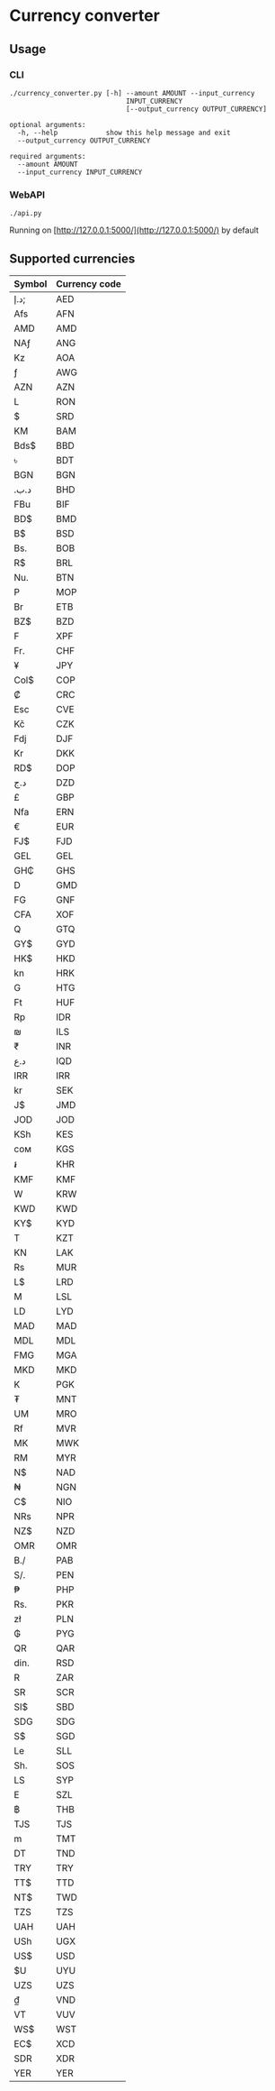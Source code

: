 # Currency converter
## Usage
### CLI

    ./currency_converter.py [-h] --amount AMOUNT --input_currency
                                 INPUT_CURRENCY
                                 [--output_currency OUTPUT_CURRENCY]

    optional arguments:
      -h, --help            show this help message and exit
      --output_currency OUTPUT_CURRENCY

    required arguments:
      --amount AMOUNT
      --input_currency INPUT_CURRENCY

### WebAPI

    ./api.py
   Running on [http://127.0.0.1:5000/](http://127.0.0.1:5000/) by default

## Supported currencies
| Symbol| Currency code |
|------|-----|
| د.إ; | AED |
| Afs  | AFN |
| AMD  | AMD |
| NAƒ  | ANG |
| Kz   | AOA |
| ƒ    | AWG |
| AZN  | AZN |
| L    | RON |
| $    | SRD |
| KM   | BAM |
| Bds$ | BBD |
| ৳    | BDT |
| BGN  | BGN |
| .د.ب | BHD |
| FBu  | BIF |
| BD$  | BMD |
| B$   | BSD |
| Bs.  | BOB |
| R$   | BRL |
| Nu.  | BTN |
| P    | MOP |
| Br   | ETB |
| BZ$  | BZD |
| F    | XPF |
| Fr.  | CHF |
| ¥    | JPY |
| Col$ | COP |
| ₡    | CRC |
| Esc  | CVE |
| Kč   | CZK |
| Fdj  | DJF |
| Kr   | DKK |
| RD$  | DOP |
| د.ج  | DZD |
| £    | GBP |
| Nfa  | ERN |
| €    | EUR |
| FJ$  | FJD |
| GEL  | GEL |
| GH₵  | GHS |
| D    | GMD |
| FG   | GNF |
| CFA  | XOF |
| Q    | GTQ |
| GY$  | GYD |
| HK$  | HKD |
| kn   | HRK |
| G    | HTG |
| Ft   | HUF |
| Rp   | IDR |
| ₪    | ILS |
| ₹    | INR |
| د.ع  | IQD |
| IRR  | IRR |
| kr   | SEK |
| J$   | JMD |
| JOD  | JOD |
| KSh  | KES |
| сом  | KGS |
| ៛    | KHR |
| KMF  | KMF |
| W    | KRW |
| KWD  | KWD |
| KY$  | KYD |
| T    | KZT |
| KN   | LAK |
| Rs   | MUR |
| L$   | LRD |
| M    | LSL |
| LD   | LYD |
| MAD  | MAD |
| MDL  | MDL |
| FMG  | MGA |
| MKD  | MKD |
| K    | PGK |
| ₮    | MNT |
| UM   | MRO |
| Rf   | MVR |
| MK   | MWK |
| RM   | MYR |
| N$   | NAD |
| ₦    | NGN |
| C$   | NIO |
| NRs  | NPR |
| NZ$  | NZD |
| OMR  | OMR |
| B./  | PAB |
| S/.  | PEN |
| ₱    | PHP |
| Rs.  | PKR |
| zł   | PLN |
| ₲    | PYG |
| QR   | QAR |
| din. | RSD |
| R    | ZAR |
| SR   | SCR |
| SI$  | SBD |
| SDG  | SDG |
| S$   | SGD |
| Le   | SLL |
| Sh.  | SOS |
| LS   | SYP |
| E    | SZL |
| ฿    | THB |
| TJS  | TJS |
| m    | TMT |
| DT   | TND |
| TRY  | TRY |
| TT$  | TTD |
| NT$  | TWD |
| TZS  | TZS |
| UAH  | UAH |
| USh  | UGX |
| US$  | USD |
| $U   | UYU |
| UZS  | UZS |
| ₫    | VND |
| VT   | VUV |
| WS$  | WST |
| EC$  | XCD |
| SDR  | XDR |
| YER  | YER |
